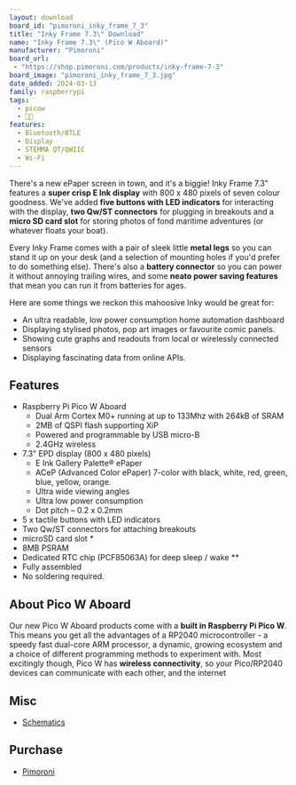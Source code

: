 ```yaml
---
layout: download
board_id: "pimoroni_inky_frame_7_3"
title: "Inky Frame 7.3\" Download"
name: "Inky Frame 7.3\" (Pico W Aboard)"
manufacturer: "Pimoroni"
board_url:
 - "https://shop.pimoroni.com/products/inky-frame-7-3"
board_image: "pimoroni_inky_frame_7_3.jpg"
date_added: 2024-03-13
family: raspberrypi
tags:
  - picow
  - 🥧🐮
features:
  - Bluetooth/BTLE
  - Display
  - STEMMA QT/QWIIC
  - Wi-Fi
---
```


There's a new ePaper screen in town, and it's a biggie! Inky Frame 7.3" features a **super crisp E Ink display** with 800 x 480 pixels of seven colour goodness. We've added **five buttons with LED indicators** for interacting with the display, **two Qw/ST connectors** for plugging in breakouts and a **micro SD card slot** for storing photos of fond maritime adventures (or whatever floats your boat).

Every Inky Frame comes with a pair of sleek little **metal legs** so you can stand it up on your desk (and a selection of mounting holes if you'd prefer to do something else). There's also a **battery connector** so you can power it without annoying trailing wires, and some **neato power saving features** that mean you can run it from batteries for ages.

Here are some things we reckon this mahoosive Inky would be great for:
- An ultra readable, low power consumption home automation dashboard
- Displaying stylised photos, pop art images or favourite comic panels.
- Showing cute graphs and readouts from local or wirelessly connected sensors
- Displaying fascinating data from online APIs.

## Features

- Raspberry Pi Pico W Aboard
  - Dual Arm Cortex M0+ running at up to 133Mhz with 264kB of SRAM
  - 2MB of QSPI flash supporting XiP
  - Powered and programmable by USB micro-B
  - 2.4GHz wireless
- 7.3" EPD display (800 x 480 pixels)
  - E Ink Gallery Palette® ePaper
  - ACeP (Advanced Color ePaper) 7-color with black, white, red, green, blue, yellow, orange.
  - Ultra wide viewing angles
  - Ultra low power consumption
  - Dot pitch – 0.2 x 0.2mm
- 5 x tactile buttons with LED indicators
- Two Qw/ST connectors for attaching breakouts
- microSD card slot *
- 8MB PSRAM
- Dedicated RTC chip (PCF85063A) for deep sleep / wake **
- Fully assembled
- No soldering required.

## About Pico W Aboard

Our new Pico W Aboard products come with a **built in Raspberry Pi Pico W**. This means you get all the advantages of a RP2040 microcontroller - a speedy fast dual-core ARM processor, a dynamic, growing ecosystem and a choice of different programming methods to experiment with. Most excitingly though, Pico W has **wireless connectivity**, so your Pico/RP2040 devices can communicate with each other, and the internet

## Misc

* [Schematics](https://cdn.shopify.com/s/files/1/0174/1800/files/inky_frame_73_schematic.pdf?v=1677857184)

## Purchase

* [Pimoroni](https://shop.pimoroni.com/products/inky-frame-7-3)
